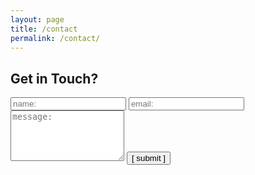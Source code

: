 ```yaml
---
layout: page
title: /contact
permalink: /contact/
---
```


## Get in Touch?

<form>
    <input id="name" type="text" name="name" placeholder="name:" autocomplete="off">
    <input id="email" type="text" name="email" placeholder="email:" autocomplete="off">
    <textarea name="message" id="message" 
              rows="5" placeholder="message:" 
              autocomplete="off"></textarea>
    <input type="submit" value="[ submit ]">
</form>